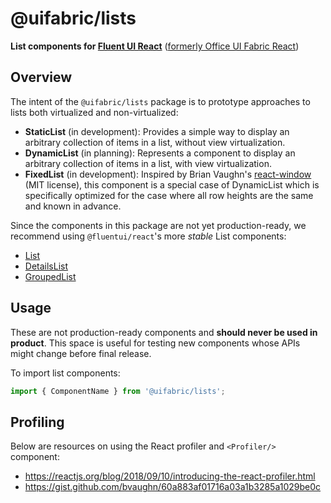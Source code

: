 # @uifabric/lists

**List components for [Fluent UI React](https://developer.microsoft.com/en-us/fluentui)**
([formerly Office UI Fabric React](https://developer.microsoft.com/en-us/office/blogs/ui-fabric-is-evolving-into-fluent-ui/))

## Overview

The intent of the `@uifabric/lists` package is to prototype approaches to lists both virtualized and non-virtualized:

- **StaticList** (in development): Provides a simple way to display an arbitrary collection of items in a list, without view virtualization.
- **DynamicList** (in planning): Represents a component to display an arbitrary collection of items in a list, with view virtualization.
- **FixedList** (in development): Inspired by Brian Vaughn's [react-window](https://github.com/bvaughn/react-window) (MIT license), this component is a special case of DynamicList which is specifically optimized for the case where all row heights are the same and known in advance.

Since the components in this package are not yet production-ready, we recommend using `@fluentui/react`'s more _stable_ List components:

- [List](https://developer.microsoft.com/en-us/fluentui#/controls/web/list)
- [DetailsList](https://developer.microsoft.com/en-us/fluentui#/controls/web/detailslist)
- [GroupedList](https://developer.microsoft.com/en-us/fluentui#/controls/web/groupedlist)

## Usage

These are not production-ready components and **should never be used in product**. This space is useful for testing new components whose APIs might change before final release.

To import list components:

```js
import { ComponentName } from '@uifabric/lists';
```

## Profiling

Below are resources on using the React profiler and `<Profiler/>` component:

- https://reactjs.org/blog/2018/09/10/introducing-the-react-profiler.html
- https://gist.github.com/bvaughn/60a883af01716a03a1b3285a1029be0c
